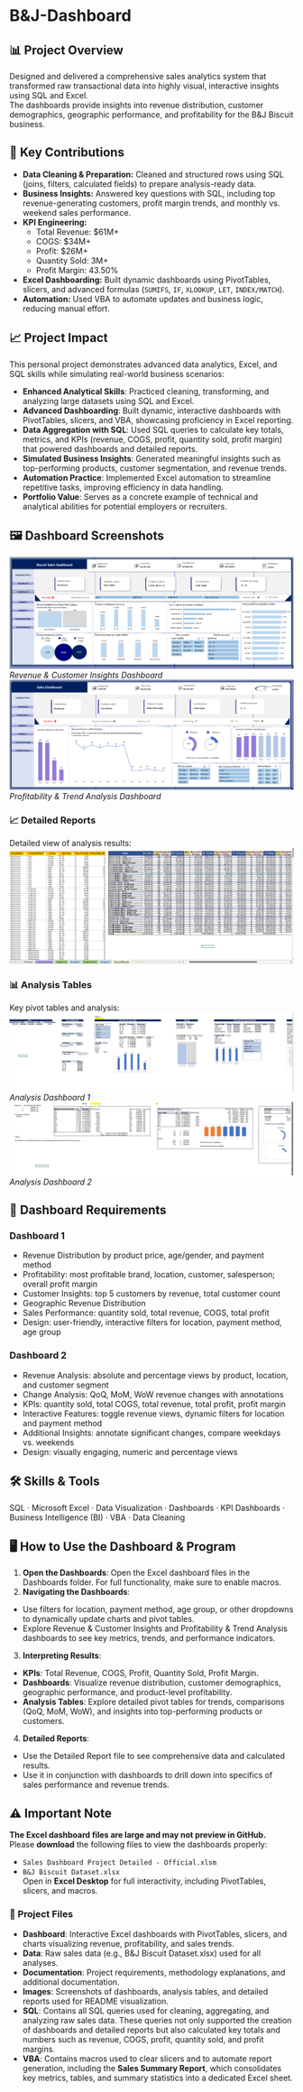 # B&J-Dashboard

## 📊 Project Overview
Designed and delivered a comprehensive sales analytics system that transformed raw transactional data into highly visual, interactive insights using SQL and Excel.  
The dashboards provide insights into revenue distribution, customer demographics, geographic performance, and profitability for the B&J Biscuit business.

## 🔑 Key Contributions
- **Data Cleaning & Preparation:** Cleaned and structured rows using SQL (joins, filters, calculated fields) to prepare analysis-ready data.  
- **Business Insights:** Answered key questions with SQL, including top revenue-generating customers, profit margin trends, and monthly vs. weekend sales performance.  
- **KPI Engineering:**  
  - Total Revenue: $61M+  
  - COGS: $34M+ 
  - Profit: $26M+  
  - Quantity Sold: 3M+ 
  - Profit Margin: 43.50%  
- **Excel Dashboarding:** Built dynamic dashboards using PivotTables, slicers, and advanced formulas (`SUMIFS`, `IF`, `XLOOKUP`, `LET`, `INDEX/MATCH`).  
- **Automation:** Used VBA to automate updates and business logic, reducing manual effort.

## 📈 Project Impact
This personal project demonstrates advanced data analytics, Excel, and SQL skills while simulating real-world business scenarios:
- **Enhanced Analytical Skills**: Practiced cleaning, transforming, and analyzing large datasets using SQL and Excel.
- **Advanced Dashboarding**: Built dynamic, interactive dashboards with PivotTables, slicers, and VBA, showcasing proficiency in Excel reporting.
- **Data Aggregation with SQL**: Used SQL queries to calculate key totals, metrics, and KPIs (revenue, COGS, profit, quantity sold, profit margin) that powered dashboards and detailed reports.
- **Simulated Business Insights**: Generated meaningful insights such as top-performing products, customer segmentation, and revenue trends.
- **Automation Practice**: Implemented Excel automation to streamline repetitive tasks, improving efficiency in data handling.
- **Portfolio Value**: Serves as a concrete example of technical and analytical abilities for potential employers or recruiters.
  
## 🖼️ Dashboard Screenshots
![Dashboard 1](Images/Dashboard1.png)  
*Revenue & Customer Insights Dashboard*
![Dashboard 2](Images/Dashboard2.png)  
*Profitability & Trend Analysis Dashboard*

### 📈 Detailed Reports
Detailed view of analysis results:
![Detailed Report](Images/Detailed%20Report.png)

### 📊 Analysis Tables
Key pivot tables and analysis:
![Analysis 1](Images/Analysis%201.png)  
*Analysis Dashboard 1*
![Analysis 2](Images/Analysis%202.png)
*Analysis Dashboard 2*

## 📌 Dashboard Requirements

### **Dashboard 1**
- Revenue Distribution by product price, age/gender, and payment method  
- Profitability: most profitable brand, location, customer, salesperson; overall profit margin  
- Customer Insights: top 5 customers by revenue, total customer count  
- Geographic Revenue Distribution  
- Sales Performance: quantity sold, total revenue, COGS, total profit  
- Design: user-friendly, interactive filters for location, payment method, age group  

### **Dashboard 2**
- Revenue Analysis: absolute and percentage views by product, location, and customer segment  
- Change Analysis: QoQ, MoM, WoW revenue changes with annotations  
- KPIs: quantity sold, total COGS, total revenue, total profit, profit margin  
- Interactive Features: toggle revenue views, dynamic filters for location and payment method  
- Additional Insights: annotate significant changes, compare weekdays vs. weekends  
- Design: visually engaging, numeric and percentage views  

## 🛠️ Skills & Tools
SQL · Microsoft Excel · Data Visualization · Dashboards · KPI Dashboards · Business Intelligence (BI) · VBA · Data Cleaning  

## 🖥️ How to Use the Dashboard & Program
1. **Open the Dashboards**:
Open the Excel dashboard files in the Dashboards folder. For full functionality, make sure to enable macros.
2. **Navigating the Dashboards**:
- Use filters for location, payment method, age group, or other dropdowns to dynamically update charts and pivot tables.
- Explore Revenue & Customer Insights and Profitability & Trend Analysis dashboards to see key metrics, trends, and performance indicators.
3. **Interpreting Results**:
- **KPIs**: Total Revenue, COGS, Profit, Quantity Sold, Profit Margin.
- **Dashboards**: Visualize revenue distribution, customer demographics, geographic performance, and product-level profitability.
- **Analysis Tables**: Explore detailed pivot tables for trends, comparisons (QoQ, MoM, WoW), and insights into top-performing products or customers.
4. **Detailed Reports**:
- Use the Detailed Report file to see comprehensive data and calculated results.
- Use it in conjunction with dashboards to drill down into specifics of sales performance and revenue trends.

## ⚠️ Important Note
**The Excel dashboard files are large and may not preview in GitHub.**  
Please **download** the following files to view the dashboards properly:  
- `Sales Dashboard Project Detailed - Official.xlsm`  
- `B&J Biscuit Dataset.xlsx`  
Open in **Excel Desktop** for full interactivity, including PivotTables, slicers, and macros.

### 📂 Project Files
- **Dashboard**: Interactive Excel dashboards with PivotTables, slicers, and charts visualizing revenue, profitability, and sales trends.
- **Data**: Raw sales data (e.g., B&J Biscuit Dataset.xlsx) used for all analyses.
- **Documentation**: Project requirements, methodology explanations, and additional documentation.
- **Images**: Screenshots of dashboards, analysis tables, and detailed reports used for README visualization.
- **SQL**: Contains all SQL queries used for cleaning, aggregating, and analyzing raw sales data. These queries not only supported the creation of dashboards and detailed reports but also calculated key totals and numbers such as revenue, COGS, profit, quantity sold, and profit margins.
- **VBA**: Contains macros used to clear slicers and to automate report generation, including the **Sales Summary Report**, which consolidates key metrics, tables, and summary statistics into a dedicated Excel sheet.
